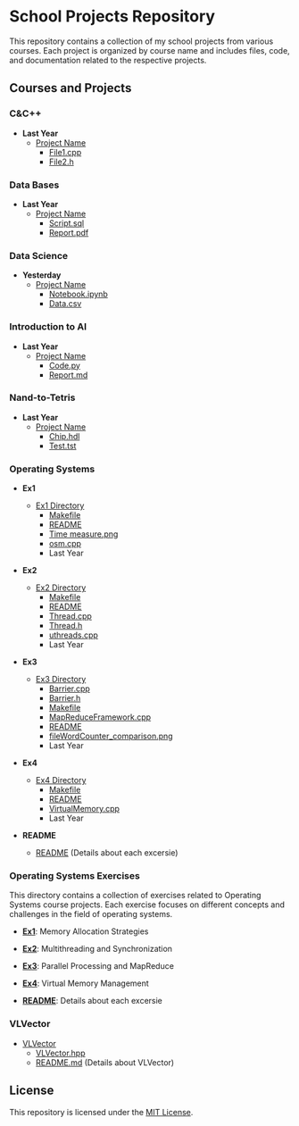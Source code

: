 # School Projects Repository

This repository contains a collection of my school projects from various courses. Each project is organized by course name and includes files, code, and documentation related to the respective projects.

## Courses and Projects

### C&C++

- **Last Year**
  - [Project Name](C%26C%2B%2B/Last%20Year/Project%20Name)
    - [File1.cpp](C%26C%2B%2B/Last%20Year/Project%20Name/File1.cpp)
    - [File2.h](C%26C%2B%2B/Last%20Year/Project%20Name/File2.h)

### Data Bases

- **Last Year**
  - [Project Name](Data%20Bases/Last%20Year/Project%20Name)
    - [Script.sql](Data%20Bases/Last%20Year/Project%20Name/Script.sql)
    - [Report.pdf](Data%20Bases/Last%20Year/Project%20Name/Report.pdf)

### Data Science

- **Yesterday**
  - [Project Name](Data%20Science/Yesterday/Project%20Name)
    - [Notebook.ipynb](Data%20Science/Yesterday/Project%20Name/Notebook.ipynb)
    - [Data.csv](Data%20Science/Yesterday/Project%20Name/Data.csv)

### Introduction to AI

- **Last Year**
  - [Project Name](Introduction%20to%20AI/Last%20Year/Project%20Name)
    - [Code.py](Introduction%20to%20AI/Last%20Year/Project%20Name/Code.py)
    - [Report.md](Introduction%20to%20AI/Last%20Year/Project%20Name/Report.md)

### Nand-to-Tetris

- **Last Year**
  - [Project Name](Nand-to-Tetris/Last%20Year/Project%20Name)
    - [Chip.hdl](Nand-to-Tetris/Last%20Year/Project%20Name/Chip.hdl)
    - [Test.tst](Nand-to-Tetris/Last%20Year/Project%20Name/Test.tst)

### Operating Systems

- **Ex1**
  - [Ex1 Directory](Operating%20Systems/Ex1)
    - [Makefile](Operating%20Systems/Ex1/Makefile)
    - [README](Operating%20Systems/Ex1/README.md)
    - [Time measure.png](Operating%20Systems/Ex1/Time%20measure.png)
    - [osm.cpp](Operating%20Systems/Ex1/osm.cpp)
    - Last Year

- **Ex2**
  - [Ex2 Directory](Operating%20Systems/Ex2)
    - [Makefile](Operating%20Systems/Ex2/Makefile)
    - [README](Operating%20Systems/Ex2/README.md)
    - [Thread.cpp](Operating%20Systems/Ex2/Thread.cpp)
    - [Thread.h](Operating%20Systems/Ex2/Thread.h)
    - [uthreads.cpp](Operating%20Systems/Ex2/uthreads.cpp)
    - Last Year

- **Ex3**
  - [Ex3 Directory](Operating%20Systems/Ex3)
    - [Barrier.cpp](Operating%20Systems/Ex3/Barrier.cpp)
    - [Barrier.h](Operating%20Systems/Ex3/Barrier.h)
    - [Makefile](Operating%20Systems/Ex3/Makefile)
    - [MapReduceFramework.cpp](Operating%20Systems/Ex3/MapReduceFramework.cpp)
    - [README](Operating%20Systems/Ex3/README.md)
    - [fileWordCounter_comparison.png](Operating%20Systems/Ex3/fileWordCounter_comparison.png)
    - Last Year

- **Ex4**
  - [Ex4 Directory](Operating%20Systems/Ex4)
    - [Makefile](Operating%20Systems/Ex4/Makefile)
    - [README](Operating%20Systems/Ex4/README.md)
    - [VirtualMemory.cpp](Operating%20Systems/Ex4/VirtualMemory.cpp)
    - Last Year

- **README**
  - [README](Operating%20Systems/README.md) (Details about each excersie)
 
### Operating Systems Exercises

This directory contains a collection of exercises related to Operating Systems course projects. Each exercise focuses on different concepts and challenges in the field of operating systems.

- **[Ex1](Operating%20Systems/Ex1)**: Memory Allocation Strategies

- **[Ex2](Operating%20Systems/Ex2)**: Multithreading and Synchronization

- **[Ex3](Operating%20Systems/Ex3)**: Parallel Processing and MapReduce

- **[Ex4](Operating%20Systems/Ex4)**: Virtual Memory Management

- **[README](Operating%20Systems/README.md)**: Details about each excersie

### VLVector

- [VLVector](VLVector)
  - [VLVector.hpp](VLVector/VLVector.hpp)
  - [README.md](VLVector/README.md) (Details about VLVector)

## License

This repository is licensed under the [MIT License](LICENSE).
